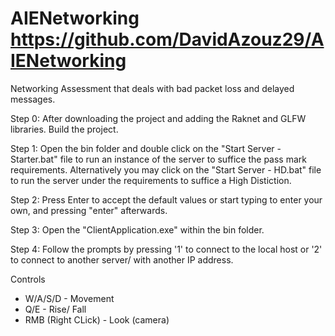 # AIENetworking https://github.com/DavidAzouz29/AIENetworking 
Networking Assessment that deals with bad packet loss and delayed messages.

Step 0: After downloading the project and adding the Raknet and GLFW libraries. Build the project.

Step 1: Open the bin folder and double click on the "Start Server - Starter.bat" file to run an instance of the server to suffice the pass mark requirements.
Alternatively you may click on the "Start Server - HD.bat" file to run the server under the requirements to suffice a High Distiction.

Step 2: Press Enter to accept the default values or start typing to enter your own, and pressing "enter" afterwards.

Step 3: Open the "ClientApplication.exe" within the bin folder.

Step 4: Follow the prompts by pressing '1' to connect to the local host or '2' to connect to another server/ with another IP address.

Controls
- W/A/S/D - Movement
- Q/E - Rise/ Fall
- RMB (Right CLick) - Look (camera)
